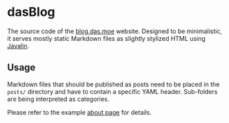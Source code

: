 # dasBlog

The source code of the [blog.das.moe](https://blog.das.moe) website. Designed to be minimalistic, it serves mostly static Markdown files as slightly stylized HTML using [Javalin](https://github.com/javalin/javalin).

## Usage

Markdown files that should be published as posts need to be placed in the `posts/` directory and have to contain a specific YAML header. Sub-folders are being interpreted as categories.

Please refer to the example [about page](posts/about.md) for details.

